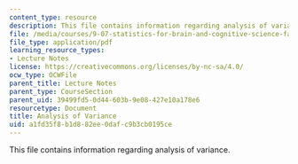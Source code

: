```yaml
---
content_type: resource
description: This file contains information regarding analysis of variance.
file: /media/courses/9-07-statistics-for-brain-and-cognitive-science-fall-2016/a1fd35f8b1d882ee0dafc9b3cb0195ce_MIT9_07F16_lec14.pdf
file_type: application/pdf
learning_resource_types:
- Lecture Notes
license: https://creativecommons.org/licenses/by-nc-sa/4.0/
ocw_type: OCWFile
parent_title: Lecture Notes
parent_type: CourseSection
parent_uid: 39499fd5-0d44-603b-9e08-427e10a178e6
resourcetype: Document
title: Analysis of Variance
uid: a1fd35f8-b1d8-82ee-0daf-c9b3cb0195ce
---
```

This file contains information regarding analysis of variance.
